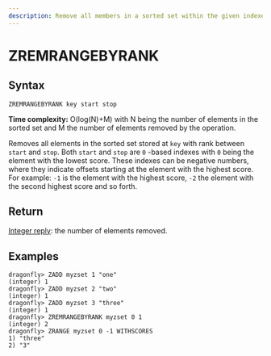 ```yaml
---
description: Remove all members in a sorted set within the given indexes
---
```


# ZREMRANGEBYRANK

## Syntax

    ZREMRANGEBYRANK key start stop

**Time complexity:** O(log(N)+M) with N being the number of elements in the sorted set and M the number of elements removed by the operation.

Removes all elements in the sorted set stored at `key` with rank between `start`
and `stop`.
Both `start` and `stop` are `0` -based indexes with `0` being the element with
the lowest score.
These indexes can be negative numbers, where they indicate offsets starting at
the element with the highest score.
For example: `-1` is the element with the highest score, `-2` the element with
the second highest score and so forth.

## Return

[Integer reply](https://redis.io/docs/reference/protocol-spec#resp-integers): the number of elements removed.

## Examples

```shell
dragonfly> ZADD myzset 1 "one"
(integer) 1
dragonfly> ZADD myzset 2 "two"
(integer) 1
dragonfly> ZADD myzset 3 "three"
(integer) 1
dragonfly> ZREMRANGEBYRANK myzset 0 1
(integer) 2
dragonfly> ZRANGE myzset 0 -1 WITHSCORES
1) "three"
2) "3"
```
